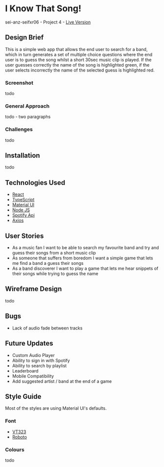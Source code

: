 # I Know That Song!

sei-anz-seifxr06 - Project 4 - [Live Version](https://iknowthatsong.mattgrah.am/)

## Design Brief

This is a simple web app that allows the end user to search for a band, which in turn generates a set of multiple choice questions where the end user is to guess the song whilst a short 30sec music clip is played. If the user guesses correctly the name of the song is highlighted green, if the user selects incorrectly the name of the selected guess is highlighted red.

### Screenshot

todo

### General Approach

todo - two paragraphs

### Challenges

todo

## Installation

todo

## Technologies Used

- [React](https://reactjs.org/)
- [TypeScript](https://www.typescriptlang.org/)
- [Material UI](https://mui.com/)
- [Node JS](https://nodejs.org/en/)
- [Spotify Api](https://developer.spotify.com/)
- [Axios](https://axios-http.com/)

## User Stories

- As a music fan I want to be able to search my favourite band and try and guess their songs from a short music clip
- As someone that suffers from boredom I want a simple game that lets me find a band a guess their songs
- As a band discoverer I want to play a game that lets me hear snippets of their songs while trying to guess the name

## Wireframe Design

todo

## Bugs

- Lack of audio fade between tracks

## Future Updates

- Custom Audio Player
- Ability to sign in with Spotify
- Ability to search by playlist
- Leaderboard
- Mobile Compatibility
- Add suggested artist / band at the end of a game

## Style Guide

Most of the styles are using Material UI's defaults.

### Font

- [VT323](https://fonts.google.com/specimen/VT323?preview.text=I%20KNOW%20THAT%20SONG!&preview.text_type=custom)
- [Roboto](https://fonts.google.com/specimen/Roboto?preview.text=I%20KNOW%20THAT%20SONG!&preview.text_type=custom)

### Colours

todo
